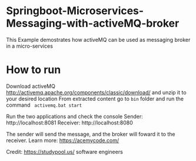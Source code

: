 # Springboot-Microservices-Messaging-with-activeMQ-broker
This Example demostrates how activeMQ can be used as messaging broker in a micro-services

# How to run
Download activeMQ http://activemq.apache.org/components/classic/download/ and unzip it to your desired location
From extracted content go to ``bin`` folder and run the command `` activemq.bat start``

Run the two applications and check the console
Sender: http://localhost:8081
Receiver: http://localhost:8080

The sender will send the message, and the broker will foward it to the receiver.
Learn more: https://acemycode.com/

Credit: https://studypool.us/ software engineers
